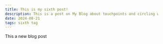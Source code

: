 ```yaml
---
title: This is my sixth post!
description: This is a post on My Blog about touchpoints and circling wagons.
date: 2024-08-21
tags: sixth tag
---
```


This a new blog post